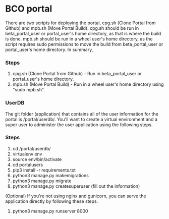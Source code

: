 # BCO portal


There are two scripts for deploying the portal, cpg.sh (Clone Portal from Github) and mpb.sh (Move Portal Build).  cpg.sh should be run in beta_portal_user or portal_user's home directory, as that is where the build is done.  mpb.sh should be run in a wheel user's home directory, as the script requires sudo permissions to move the build from beta_portal_user or portal_user's home directory. In summary,

### Steps

1. cpg.sh (Clone Portal from Github) - Run in beta_portal_user or portal_user's home directory.
2. mpb.sh (Move Portal Build) - Run in a wheel user's home directory using "sudo mpb.sh".

### UserDB

The git folder (application) that contains all of the user information for the portal is /portal/userdb/.  You'll want to create a virtual environment and a super user to administer the user application using the following steps.

### Steps

1. cd /portal/userdb/
2. virtualenv env
3. source env/bin/activate
4. cd portalusers
4. pip3 install -r requirements.txt
5. python3 manage.py makemigrations
6. python3 manage.py migrate
7. python3 manage.py createsuperuser (fill out the information)

(Optional) If you're not using nginx and gunicorn, you can serve the application directly by following these steps.

1. python3 manage.py runserver 8000

